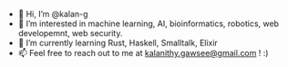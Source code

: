 - 👋 Hi, I’m @kalan-g
- 👀 I’m interested in machine learning, AI, bioinformatics, robotics, web developemnt, web security.
- 🌱 I’m currently learning Rust, Haskell, Smalltalk, Elixir
- 📫 Feel free to reach out to me at kalanithy.gawsee@gmail.com ! :)

<!---
kalan-g/kalan-g is a ✨ special ✨ repository because its `README.md` (this file) appears on your GitHub profile.
You can click the Preview link to take a look at your changes.
--->
